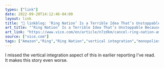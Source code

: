 ```yaml
---
types: ["link"]
date: 2022-09-20T14:12:46-04:00
layout: link
title: "🔗 linkblog: ‘Ring Nation’ Is a Terrible Idea That’s Unstoppable Because Amazon Owns Everything'"
art_title: "‘Ring Nation’ Is a Terrible Idea That’s Unstoppable Because Amazon Owns Everything"
art_link: "https://www.vice.com/en/article/n7zdkm/cancel-ring-nation-amazon-show"
source: ["vice.com"]
tags: ["Amazon","Ring","Ring Nation","vertical integration","monopolies","surveillance","privacy"]
---
```

I missed the vertical integration aspect of this in earlier reporting I've read. It makes this story even worse.
 
